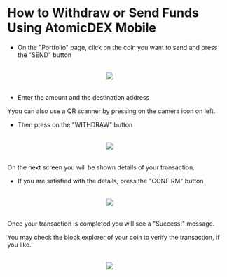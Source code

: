 # How to Withdraw or Send Funds Using AtomicDEX Mobile

- On the "Portfolio" page, click on the coin you want to send and press the "SEND" button

<div style="margin: 2rem; text-align: center; width: 80%">

<img src="/how-to-withdraw/how-to-withdraw-01.jpg">

</div>

- Enter the amount and the destination address

Yyou can also use a QR scanner by pressing on the camera icon on left.

- Then press on the "WITHDRAW" button

<div style="margin: 2rem; text-align: center; width: 80%">

<img src="/how-to-withdraw/how-to-withdraw-02.jpg">

</div>

On the next screen you will be shown details of your transaction.

- If you are satisfied with the details, press the "CONFIRM" button

<div style="margin: 2rem; text-align: center; width: 80%">

<img src="/how-to-withdraw/how-to-withdraw-03.jpg">

</div>

Once your transaction is completed you will see a "Success!" message.

You may check the block explorer of your coin to verify the transaction, if you like.

<div style="margin: 2rem; text-align: center; width: 80%">

<img src="/how-to-withdraw/how-to-withdraw-04.jpg">

</div>



